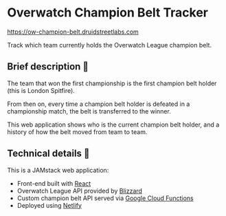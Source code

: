 # Overwatch Champion Belt Tracker

https://ow-champion-belt.druidstreetlabs.com

Track which team currently holds the Overwatch League champion belt.

## Brief description 📝

The team that won the first championship is the first champion belt holder (this is London Spitfire).

From then on, every time a champion belt holder is defeated in a championship match, the belt is transferred to the winner.

This web application shows who is the current champion belt holder, and a history of how the belt moved from team to team.

## Technical details 🧪

This is a JAMstack web application:

- Front-end built with [React](https://reactjs.org)
- Overwatch League API provided by [Blizzard](https://develop.battle.net)
- Custom champion belt API served via [Google Cloud Functions](https://cloud.google.com/functions)
- Deployed using [Netlify](https://netlify.com)

